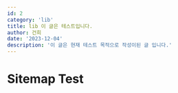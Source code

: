 ```yaml
---
id: 2
category: 'lib'
title: lib 이 글은 테스트입니다.
author: 건희
date: '2023-12-04'
description: '이 글은 현재 테스트 목적으로 작성이된 글 입니다.'
---
```


# Sitemap Test
